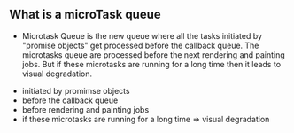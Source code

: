 ## What is a microTask queue

- Microtask Queue is the new queue where all the tasks initiated by "promise objects" get processed before the callback queue. The microtasks queue are processed before the next rendering and painting jobs. But if these microtasks are running for a long time then it leads to visual degradation.

* initiated by promimse objects
* before the callback queue
* before rendering and painting jobs
* if these microtasks are running for a long time => visual degradation
